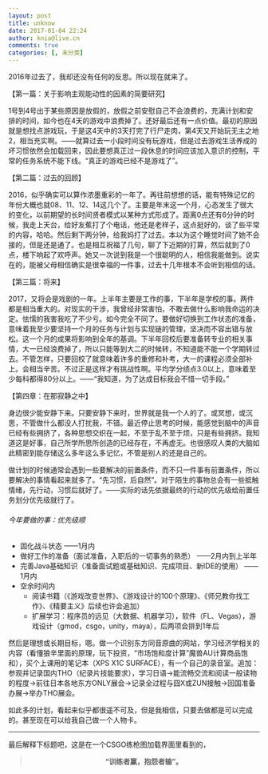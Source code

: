 ```yaml
---
layout: post
title: unknow
date: 2017-01-04 22:24
author: knia@live.cn
comments: true
categories: [, 未分类]
---
```

2016年过去了，我却还没有任何的反思。所以现在就来了。<!--more-->

【第一篇：关于影响主观能动性的因素的简要研究】

1号到4号出于某些原因是放假的，放假之前安慰自己不会浪费的，充满计划和安排的时间，如今也在4天的游戏中浪费掉了。还好最后还有一点价值。最初的原因就是想找点游戏玩，于是这4天中的3天打完了行尸走肉，第4天又开始玩无主之地2，相当充实啊。——就算过去一小段时间没有玩游戏，但是过去游戏生活养成的坏习惯依然会加载回来，因此要想真正过一段休息的时间应该加入意识的控制，平常的任务系统不能下线。“真正的游戏已经不是游戏了”。

【第二篇：过去的回顾】

2016，似乎确实可以算作浓墨重彩的一年了。再往前想想的话，能有特殊记忆的年份大概也就08、11、12、14这几个了。主要是年末这一个月，心态发生了很大的变化，以前期望的长时间贤者模式以某种方式形成了。距离0点还有6分钟的时候，我走上天台，给好友蕉打了个电话，他还是老样子，这点挺好的，谈了些平常的内容，哈哈。然后剩下两分钟，给我妈打了过去。本以为这个睡觉时间了她不会接的，但是还是通了。也是相互祝福了几句，聊了下近期的打算，然后就到了0点，楼下响起了欢呼声。她又一次说到我是一个很聪明的人，相信我能做到。说实在的，能被父母相信确实是很幸福的一件事，过去十几年根本不会听到相信的话。

【第三篇：将来】

2017，又将会是戏剧的一年。上半年主要是工作的事，下半年是学校的事。两件都是相当重大的。对现实的干涉，我曾经非常害怕，不敢去做什么影响我命运的决定。怯懦的我害我吃了不少亏。如今完全不同了。要做好切换到工作状态的准备，意味着我至少要坚持一个月的任务与计划与实现链的管理，坚决而不容出错与放松。这一个月的成果将影响到全年的基调。下半年回校后要准备转专业的相关事情，大一已经浪费掉了，所以只能等到大二的时候转，不知道能不能一个学期转过去。不管怎样，只要回校了就意味着许多的重修和补考，大一的课程必须全部补上。会相当辛苦。不过正是这样才有挑战性啊。平均学分绩点3.0以上，意味着至少每科都得80分以上。——“我知道，为了达成目标我会不惜一切手段。”

【第四章：在那寂静之中】

身边很少能安静下来。只要安静下来时，世界就是我一个人的了。或冥想，或沉思，不管做什么都没人打扰我，不错。最近停止思考的时候，能感觉到脑中的声音已经有些拥挤了，各种思想交织在一起，不至于乱不至于烦，只是有些拥挤。我知道这是好事，自己所学所思所创造的已经存在，不再虚无。也很感叹人类的大脑如此精密到能存储这么多年这么多记忆，不管是别人的还是自己的。

做计划的时候通常会遇到一些要解决的前置条件，而不只一件事有前置条件，所以要解决的事情看起来就多了。“先习惯，后自然”。对于陌生的事物总会有一些抵触情绪，先行动，习惯后就好了。——实际的话先依据最终的行动的优先级给前置任务划分优先级就行了。
<h6>今年要做的事：优先级顺</h6>
<ul>
 	<li>固化战斗状态 ——1月内</li>
 	<li>做好工作的准备（面试准备，入职后的一切事务的熟悉） ——2月内到上半年</li>
 	<li>完善Java基础知识（准备面试题或基础知识、完成项目、新IDE的使用） ——1月内</li>
 	<li>空余时间内
<ul>
 	<li>阅读书籍（《游戏改变世界》、《游戏设计的100个原理》、《师兄教你找工作》、《精要主义》后续也许会追加）</li>
 	<li>扩展学习：程序员的远见（大数据、机器学习），软件（FL、Vegas），游戏设计（gmod，csgo，unity，maya），后两项会排到1年后</li>
</ul>
</li>
</ul>
然后是理想或长期目标，嗯。做一个识别东方同音原曲的网站，学习经济学相关的内容（看懂狼辛里面的原理，玩下投资，“市场饱和度计算”魔兽AU计算商品饱和），买个上课用的笔记本（XPS X1C SURFACE），有一个自己的录音室。追加：参观并记录国内THO（纪录片技能要求），学习日语→能流畅交流和阅读一般读物的程度→前往日本各地东方ONLY展会→记录全过程与囧X或ZUN接触→回国准备办展→举办THO展会。

如此多的计划，看起来似乎都很遥不可及，但是我相信，只要去做都是可以完成的。甚至现在可以给我自己做一个人物卡。

<hr />

最后解释下标题吧，这是在一个CSGO练枪图加载界面里看到的，
<blockquote>
<p style="text-align: center;"><strong>“训练者赢，抱怨者输”。</strong></p>
</blockquote>
&nbsp;
